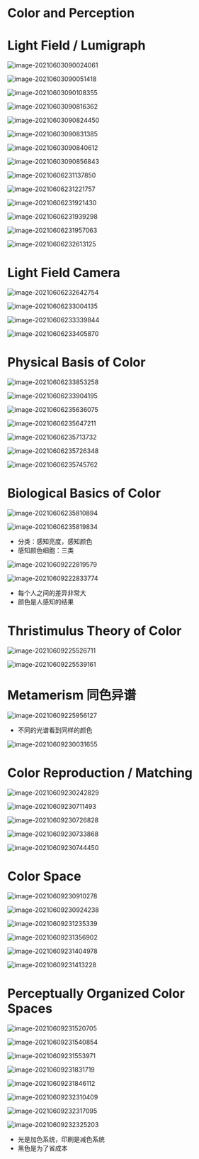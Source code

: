 # Color and Perception

# Light Field / Lumigraph

![image-20210603090024061](Media/光场_颜色与感知/image-20210603090024061.png)

![image-20210603090051418](Media/光场_颜色与感知/image-20210603090051418.png)

![image-20210603090108355](Media/光场_颜色与感知/image-20210603090108355.png)

![image-20210603090816362](Media/光场_颜色与感知/image-20210603090816362.png)

![image-20210603090824450](Media/光场_颜色与感知/image-20210603090824450.png)

![image-20210603090831385](Media/光场_颜色与感知/image-20210603090831385.png)

![image-20210603090840612](Media/光场_颜色与感知/image-20210603090840612.png)

![image-20210603090856843](Media/光场_颜色与感知/image-20210603090856843.png)

![image-20210606231137850](Media/光场_颜色与感知/image-20210606231137850.png)

![image-20210606231221757](Media/光场_颜色与感知/image-20210606231221757.png)

![image-20210606231921430](Media/光场_颜色与感知/image-20210606231921430.png)

![image-20210606231939298](Media/光场_颜色与感知/image-20210606231939298.png)

![image-20210606231957063](Media/光场_颜色与感知/image-20210606231957063.png)

![image-20210606232613125](Media/光场_颜色与感知/image-20210606232613125.png)



# Light Field Camera

![image-20210606232642754](Media/光场_颜色与感知/image-20210606232642754.png)

![image-20210606233004135](Media/光场_颜色与感知/image-20210606233004135.png)

![image-20210606233339844](Media/光场_颜色与感知/image-20210606233339844.png)

![image-20210606233405870](Media/光场_颜色与感知/image-20210606233405870.png)



# Physical Basis of Color

![image-20210606233853258](Media/光场_颜色与感知/image-20210606233853258.png)

![image-20210606233904195](Media/光场_颜色与感知/image-20210606233904195.png)

![image-20210606235636075](Media/光场_颜色与感知/image-20210606235636075.png)

![image-20210606235647211](Media/光场_颜色与感知/image-20210606235647211.png)

![image-20210606235713732](Media/光场_颜色与感知/image-20210606235713732.png)

![image-20210606235726348](Media/光场_颜色与感知/image-20210606235726348.png)

![image-20210606235745762](Media/光场_颜色与感知/image-20210606235745762.png)



# Biological Basics of Color

![image-20210606235810894](Media/光场_颜色与感知/image-20210606235810894.png)

![image-20210606235819834](Media/光场_颜色与感知/image-20210606235819834.png)

* 分类：感知亮度，感知颜色
* 感知颜色细胞：三类

![image-20210609222819579](Media/光场_颜色与感知/image-20210609222819579.png)

![image-20210609222833774](Media/光场_颜色与感知/image-20210609222833774.png)

* 每个人之间的差异非常大
* 颜色是人感知的结果



# Thristimulus Theory of Color

![image-20210609225526711](Media/光场_颜色与感知/image-20210609225526711.png)

![image-20210609225539161](Media/光场_颜色与感知/image-20210609225539161.png)





# Metamerism 同色异谱

![image-20210609225956127](Media/光场_颜色与感知/image-20210609225956127.png)

* 不同的光谱看到同样的颜色

![image-20210609230031655](Media/光场_颜色与感知/image-20210609230031655.png)



# Color Reproduction / Matching

![image-20210609230242829](Media/光场_颜色与感知/image-20210609230242829.png)

![image-20210609230711493](Media/光场_颜色与感知/image-20210609230711493.png)

![image-20210609230726828](Media/光场_颜色与感知/image-20210609230726828.png)

![image-20210609230733868](Media/光场_颜色与感知/image-20210609230733868.png)

![image-20210609230744450](Media/光场_颜色与感知/image-20210609230744450.png)



# Color Space

![image-20210609230910278](Media/光场_颜色与感知/image-20210609230910278.png)

![image-20210609230924238](Media/光场_颜色与感知/image-20210609230924238.png)

![image-20210609231235339](Media/光场_颜色与感知/image-20210609231235339.png)

![image-20210609231356902](Media/光场_颜色与感知/image-20210609231356902.png)

![image-20210609231404978](Media/光场_颜色与感知/image-20210609231404978.png)

![image-20210609231413228](Media/光场_颜色与感知/image-20210609231413228.png)



# Perceptually Organized Color Spaces

![image-20210609231520705](Media/光场_颜色与感知/image-20210609231520705.png)

![image-20210609231540854](Media/光场_颜色与感知/image-20210609231540854.png)

![image-20210609231553971](Media/光场_颜色与感知/image-20210609231553971.png)

![image-20210609231831719](Media/光场_颜色与感知/image-20210609231831719.png)

![image-20210609231846112](Media/光场_颜色与感知/image-20210609231846112.png)

![image-20210609232310409](Media/光场_颜色与感知/image-20210609232310409.png)

![image-20210609232317095](Media/光场_颜色与感知/image-20210609232317095.png)

![image-20210609232325203](Media/光场_颜色与感知/image-20210609232325203.png)

* 光是加色系统，印刷是减色系统
* 黑色是为了省成本
